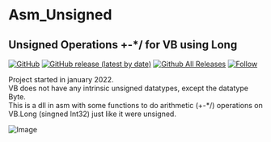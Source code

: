 # Asm_Unsigned
## Unsigned Operations +-*/ for VB using Long  

[![GitHub](https://img.shields.io/github/license/OlimilO1402/Asm_Unsigned?style=plastic)](https://github.com/OlimilO1402/Asm_Unsigned/blob/master/LICENSE) 
[![GitHub release (latest by date)](https://img.shields.io/github/v/release/OlimilO1402/Asm_Unsigned?style=plastic)](https://github.com/OlimilO1402/Asm_Unsigned/releases/latest)
[![Github All Releases](https://img.shields.io/github/downloads/OlimilO1402/Asm_Unsigned/total.svg)](https://github.com/OlimilO1402/Asm_Unsigned/releases/download/v1.0.0/Int32UnsignedOps_v1.0.0.zip)
[![Follow](https://img.shields.io/github/followers/OlimilO1402.svg?style=social&label=Follow&maxAge=2592000)](https://github.com/OlimilO1402/Asm_Unsigned/watchers)

Project started in january 2022.  
VB does not have any intrinsic unsigned datatypes, except the datatype Byte.  
This is a dll in asm with some functions to do arithmetic (+-*/) operations on VB.Long (singned Int32) just like it were unsigned.  

![<AppName> Image](Resources/<AppName>.png "<AppName> Image")
